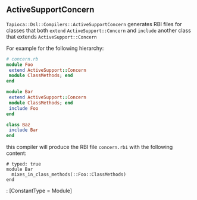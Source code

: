 ## ActiveSupportConcern

`Tapioca::Dsl::Compilers::ActiveSupportConcern` generates RBI files for classes that both `extend`
`ActiveSupport::Concern` and `include` another class that extends `ActiveSupport::Concern`

For example for the following hierarchy:

~~~rb
# concern.rb
module Foo
 extend ActiveSupport::Concern
 module ClassMethods; end
end

module Bar
 extend ActiveSupport::Concern
 module ClassMethods; end
 include Foo
end

class Baz
 include Bar
end
~~~

this compiler will produce the RBI file `concern.rbi` with the following content:

~~~rbi
# typed: true
module Bar
  mixes_in_class_methods(::Foo::ClassMethods)
end
~~~
: [ConstantType = Module]

